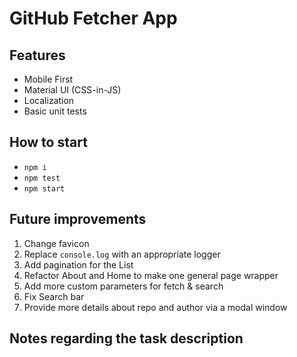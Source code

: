 # GitHub Fetcher App

## Features

- Mobile First
- Material UI (CSS-in-JS)
- Localization
- Basic unit tests

## How to start

- `npm i`
- `npm test`
- `npm start`

## Future improvements

1. Change favicon
1. Replace `console.log` with an appropriate logger
1. Add pagination for the List
1. Refactor About and Home to make one general page wrapper
1. Add more custom parameters for fetch & search
1. Fix Search bar
1. Provide more details about repo and author via a modal window

## Notes regarding the task description
